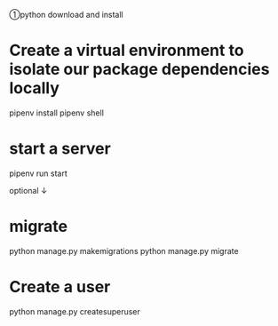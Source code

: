①python download and install
# Create a virtual environment to isolate our package dependencies locally
pipenv install
pipenv shell 

# start a server
pipenv run start


optional
↓
# migrate
python manage.py makemigrations
python manage.py migrate

# Create a user
python manage.py createsuperuser
